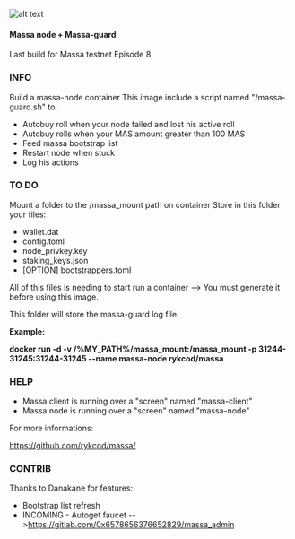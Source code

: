 ![alt text](https://d33wubrfki0l68.cloudfront.net/7df7d7a57a8dda3cc07aab16121b3e3990cf0893/16ccd/portfolio/massa.png)

#### Massa node + Massa-guard ####
Last build for Massa testnet Episode 8

### INFO ###
Build a massa-node container This image include a script named "/massa-guard.sh" to:
  * Autobuy roll when your node failed and lost his active roll
  * Autobuy rolls when your MAS amount greater than 100 MAS
  * Feed massa bootstrap list
  * Restart node when stuck
  * Log his actions

### TO DO ###
Mount a folder to the /massa_mount path on container Store in this folder your files:
  * wallet.dat
  * config.toml
  * node_privkey.key
  * staking_keys.json
  * [OPTION] bootstrappers.toml

All of this files is needing to start run a container --> You must generate it before using this image.

This folder will store the massa-guard log file.

__Example:__

  **docker run -d -v /%MY_PATH%/massa_mount:/massa_mount -p 31244-31245:31244-31245 --name massa-node rykcod/massa**

### HELP ###
  * Massa client is running over a "screen" named "massa-client"
  * Massa node is running over a "screen" named "massa-node"

For more informations:

https://github.com/rykcod/massa/

### CONTRIB ###
Thanks to Danakane for features:
  * Bootstrap list refresh
  * INCOMING - Autoget faucet
-->https://gitlab.com/0x6578656376652829/massa_admin